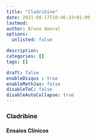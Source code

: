 ```yaml
---
title: "Cladribine"
date: 2021-08-17T10:46:33+01:00
lastmod: 
author: Bruno Amaral
options:
  unlisted: false

description: 
categories: []
tags: []

draft: false
enableDisqus : true
enableMathJax: false
disableToC: false
disableAutoCollapse: true
---
```


<h3 id="Cladribine">Cladribine</h3>
<ol class="articles Cladribine"></ol>
<h4>Ensaios Clínicos</h4>
<ol class="trials Cladribine"></ol>